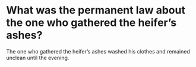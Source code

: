 # What was the permanent law about the one who gathered the heifer’s ashes?

The one who gathered the heifer’s ashes washed his clothes and remained unclean until the evening.
